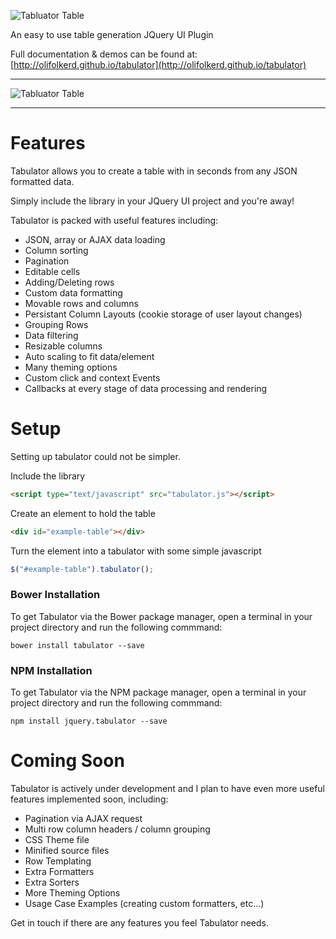 ![Tabluator Table](http://olifolkerd.github.io/tabulator/images/tabulator.png)

An easy to use table generation JQuery UI Plugin

Full documentation & demos can be found at: [http://olifolkerd.github.io/tabulator](http://olifolkerd.github.io/tabulator)
***
![Tabluator Table](http://olifolkerd.github.io/tabulator/images/tabulator_table.jpg)
***
Features
================================
Tabulator allows you to create  a table with in seconds from any JSON formatted data.

Simply include the library in your JQuery UI project and you're away!

Tabulator is packed with useful  features including:

- JSON, array or AJAX data loading
- Column sorting
- Pagination
- Editable cells
- Adding/Deleting rows
- Custom data formatting
- Movable rows and columns
- Persistant Column Layouts (cookie storage of user layout changes)
- Grouping Rows
- Data filtering
- Resizable columns
- Auto scaling  to fit data/element
- Many theming options
- Custom click and context Events
- Callbacks at every stage of data processing and rendering

Setup
================================
Setting up tabulator could not be simpler.

Include the library
```html
<script type="text/javascript" src="tabulator.js"></script>
```

Create an element to hold the table
```html
<div id="example-table"></div>
```

Turn the element into a tabulator with some simple javascript
```js
$("#example-table").tabulator();
```


### Bower Installation
To get Tabulator via the Bower package manager, open a terminal in your project directory and run the following commmand:
```
bower install tabulator --save
```

### NPM Installation
To get Tabulator via the NPM package manager, open a terminal in your project directory and run the following commmand:
```
npm install jquery.tabulator --save
```

Coming Soon
================================
Tabulator is actively under development and I plan to have even more useful features implemented soon, including:

- Pagination via AJAX request
- Multi row column headers / column grouping
- CSS Theme file
- Minified source files
- Row Templating
- Extra Formatters
- Extra Sorters
- More Theming Options
- Usage Case Examples (creating custom formatters, etc...)

Get in touch if there are any features you feel Tabulator needs.